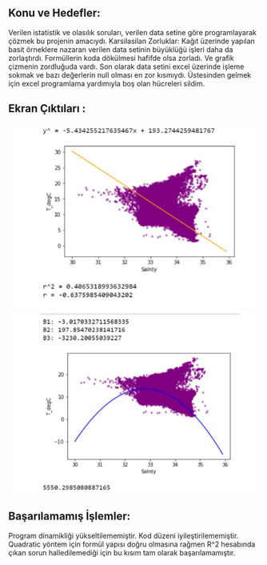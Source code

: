 ## Konu ve Hedefler:
Verilen istatistik ve olasılık soruları, verilen data setine göre programlayarak çözmek bu projenin
amacıydı.
Karsilasilan Zorluklar:
Kağıt üzerinde yapılan basit örneklere nazaran verilen data setinin büyüklüğü işleri daha da zorlaştırdı.
Formüllerin koda dökülmesi hafifde olsa zorladı. Ve grafik çizmenin zordluğuda vardı. Son olarak data
setini excel üzerinde işleme sokmak ve bazı değerlerin null olması en zor kısmıydı. Üstesinden gelmek
için excel programlama yardımıyla boş olan hücreleri sildim.

## Ekran Çıktıları :
![ss1](/SS1.PNG) <br>
![ss2](/SS2.PNG) <br>

## Başarılamamış İşlemler:

Program dinamikliği yükseltilememiştir. Kod düzeni iyileştirilememiştir. Quadratic yöntem için
formül yapısı doğru olmasına rağmen R^2 hesabında çıkan sorun halledilemediği için bu kısım
tam olarak başarılamamıştır.


